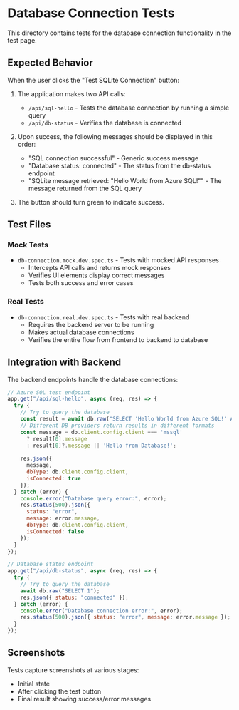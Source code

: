# Database Connection Tests

This directory contains tests for the database connection functionality in the test page.

## Expected Behavior

When the user clicks the "Test SQLite Connection" button:

1. The application makes two API calls:
   - `/api/sql-hello` - Tests the database connection by running a simple query
   - `/api/db-status` - Verifies the database is connected

2. Upon success, the following messages should be displayed in this order:
   - "SQL connection successful" - Generic success message
   - "Database status: connected" - The status from the db-status endpoint
   - "SQLite message retrieved: "Hello World from Azure SQL!"" - The message returned from the SQL query

3. The button should turn green to indicate success.

## Test Files

### Mock Tests

- `db-connection.mock.dev.spec.ts` - Tests with mocked API responses
  - Intercepts API calls and returns mock responses
  - Verifies UI elements display correct messages
  - Tests both success and error cases

### Real Tests

- `db-connection.real.dev.spec.ts` - Tests with real backend
  - Requires the backend server to be running
  - Makes actual database connections
  - Verifies the entire flow from frontend to backend to database

## Integration with Backend

The backend endpoints handle the database connections:

```javascript
// Azure SQL test endpoint
app.get("/api/sql-hello", async (req, res) => {
  try {
    // Try to query the database
    const result = await db.raw("SELECT 'Hello World from Azure SQL!' AS message");
    // Different DB providers return results in different formats
    const message = db.client.config.client === 'mssql' 
      ? result[0].message 
      : result[0]?.message || 'Hello from Database!';
    
    res.json({ 
      message,
      dbType: db.client.config.client,
      isConnected: true
    });
  } catch (error) {
    console.error("Database query error:", error);
    res.status(500).json({ 
      status: "error", 
      message: error.message,
      dbType: db.client.config.client,
      isConnected: false
    });
  }
});

// Database status endpoint
app.get("/api/db-status", async (req, res) => {
  try {
    // Try to query the database
    await db.raw("SELECT 1");
    res.json({ status: "connected" });
  } catch (error) {
    console.error("Database connection error:", error);
    res.status(500).json({ status: "error", message: error.message });
  }
});
```

## Screenshots

Tests capture screenshots at various stages:
- Initial state
- After clicking the test button
- Final result showing success/error messages 